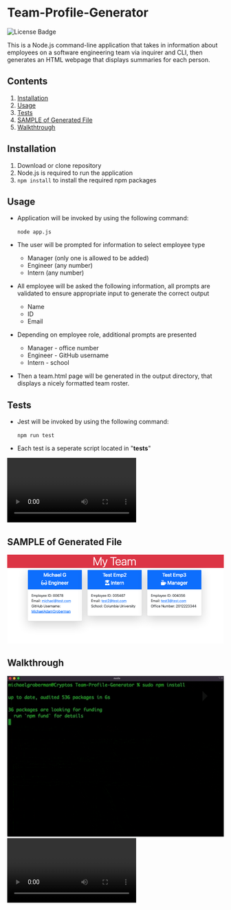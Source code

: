 # Team-Profile-Generator

![License Badge](https://img.shields.io/github/license/mmeii/10-team-profile-generator)

This is a Node.js command-line application that takes in information about employees on a software engineering team via inquirer and CLI, then generates an HTML webpage that displays summaries for each person.

## Contents

1. [Installation](#installation)
2. [Usage](#usage)
3. [Tests](#tests)
4. [SAMPLE of Generated File](#SAMPLE-of-Generated-File)
5. [Walkthtrough](#walkthrough)

## Installation

1. Download or clone repository
2. Node.js is required to run the application
3. `npm install` to install the required npm packages

## Usage

- Application will be invoked by using the following command:

  `node app.js`

- The user will be prompted for information to select employee type
  - Manager (only one is allowed to be added)
  - Engineer (any number)
  - Intern (any number)
- All employee will be asked the following information, all prompts are validated to ensure appropriate input to generate the correct output

  - Name
  - ID
  - Email

- Depending on employee role, additional prompts are presented
  - Manager - office number
  - Engineer - GitHub username
  - Intern - school
- Then a team.html page will be generated in the output directory, that displays a nicely formatted team roster.

## Tests
- Jest will be invoked by using the following command:

  `npm run test`
- Each test is a seperate script located in "__tests__"

![Running Tests](https://github.com/MichaelAdamGroberman/Team-Profile-Generator/blob/main/assets/RunningTests.mov)

## SAMPLE of Generated File
![generatedFile](https://github.com/MichaelAdamGroberman/Team-Profile-Generator/blob/main/assets/generatedFile.png)

## Walkthrough

![Video Walkthrough (GIF)](https://github.com/MichaelAdamGroberman/Team-Profile-Generator/blob/main/assets/VideoWalkthrough.gif)
![Video Walkthrough (MOV)](https://github.com/MichaelAdamGroberman/Team-Profile-Generator/raw/main/assets/VideoWalkthrough.mov)
